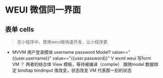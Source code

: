 # WEUI 微信同一界面


## 表单 cells
> 在小程序中，使用weui做快速开发，让小程序更
- MVVM
  用户登录模块
  username password
  Model?
  value=="{{user.username}}"
  value=="{{user.password}}"
  V wxml weui 写form
  VM ？ 两者的结合体 View 模板，等待被编译（complie） 跟随model 数据绑定 bindtap  bindinput 值改变，状态改变
  VM 代表那一刻的状态

  